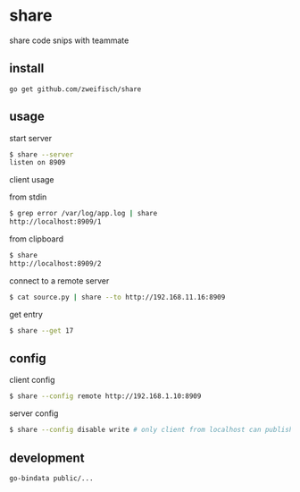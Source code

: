 # share

share code snips with teammate

## install

```
go get github.com/zweifisch/share
```

## usage

start server

```sh
$ share --server
listen on 8909
```

client usage

from stdin

```sh
$ grep error /var/log/app.log | share
http://localhost:8909/1
```

from clipboard

```sh
$ share
http://localhost:8909/2
```

connect to a remote server

```sh
$ cat source.py | share --to http://192.168.11.16:8909
```

get entry

```sh
$ share --get 17
```

## config

client config

```sh
$ share --config remote http://192.168.1.10:8909
```

server config

```sh
$ share --config disable write # only client from localhost can publish content
```

## development

```sh
go-bindata public/...
```

